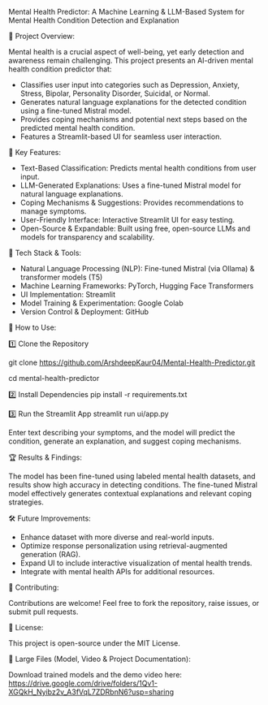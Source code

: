 Mental Health Predictor:
A Machine Learning & LLM-Based System for Mental Health Condition Detection and Explanation


📌 Project Overview:

Mental health is a crucial aspect of well-being, yet early detection and awareness remain challenging. This project presents an AI-driven mental health condition predictor that:
- Classifies user input into categories such as Depression, Anxiety, Stress, Bipolar, Personality Disorder, Suicidal, or Normal.
- Generates natural language explanations for the detected condition using a fine-tuned Mistral model.
- Provides coping mechanisms and potential next steps based on the predicted mental health condition.
- Features a Streamlit-based UI for seamless user interaction.


🚀 Key Features:

- Text-Based Classification: Predicts mental health conditions from user input.
- LLM-Generated Explanations: Uses a fine-tuned Mistral model for natural language explanations.
- Coping Mechanisms & Suggestions: Provides recommendations to manage symptoms.
- User-Friendly Interface: Interactive Streamlit UI for easy testing.
- Open-Source & Expandable: Built using free, open-source LLMs and models for transparency and scalability.


🔧 Tech Stack & Tools:

- Natural Language Processing (NLP): Fine-tuned Mistral (via Ollama) & transformer models (T5)
- Machine Learning Frameworks: PyTorch, Hugging Face Transformers
- UI Implementation: Streamlit
- Model Training & Experimentation: Google Colab
- Version Control & Deployment: GitHub


📖 How to Use:

1️⃣ Clone the Repository

git clone https://github.com/ArshdeepKaur04/Mental-Health-Predictor.git

cd mental-health-predictor

2️⃣ Install Dependencies
pip install -r requirements.txt

3️⃣ Run the Streamlit App
streamlit run ui/app.py

Enter text describing your symptoms, and the model will predict the condition, generate an explanation, and suggest coping mechanisms.


🏆 Results & Findings:

The model has been fine-tuned using labeled mental health datasets, and results show high accuracy in detecting conditions. The fine-tuned Mistral model effectively generates contextual explanations and relevant coping strategies.


🛠 Future Improvements:

- Enhance dataset with more diverse and real-world inputs.
- Optimize response personalization using retrieval-augmented generation (RAG).
- Expand UI to include interactive visualization of mental health trends.
- Integrate with mental health APIs for additional resources.


🤝 Contributing:

Contributions are welcome! Feel free to fork the repository, raise issues, or submit pull requests.


📝 License:

This project is open-source under the MIT License.


🔗 Large Files (Model, Video & Project Documentation):

Download trained models and the demo video here: https://drive.google.com/drive/folders/1Qv1-XGQkH_Nyibz2v_A3fVqL7ZDRbnN6?usp=sharing
